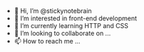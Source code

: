 - 👋 Hi, I’m @stickynotebrain
- 👀 I’m interested in front-end development
- 🌱 I’m currently learning HTTP and CSS
- 💞️ I’m looking to collaborate on ...
- 📫 How to reach me ...

<!---
stickynotebrain/stickynotebrain is a ✨ special ✨ repository because its `README.md` (this file) appears on your GitHub profile.
You can click the Preview link to take a look at your changes.
--->

